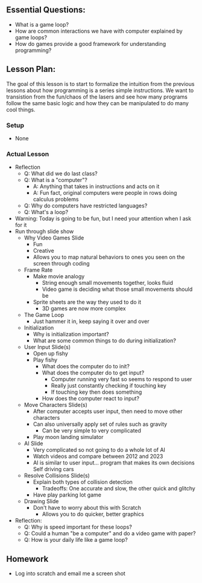 ## Essential Questions:

- What is a game loop?
- How are common interactions we have with computer explained by game loops?
- How do games provide a good framework for understanding programming?

## Lesson Plan:

The goal of this lesson is to start to formalize the intuition from the previous
lessons about how programming is a series simple instructions. We want to
transistion from the fun/chaos of the lasers and see how many programs follow
the same basic logic and how they can be manipulated to do many cool things.

### Setup

- None

### Actual Lesson

- Reflection
    - Q: What did we do last class?
    - Q: What is a "computer"?
        - A: Anything that takes in instructions and acts on it
        - A: Fun fact, original computers were people in rows doing calculus problems
    - Q: Why do computers have restricted languages?
    - Q: What's a loop?
- Warning: Today is going to be fun, but I need your attention when I ask for it
- Run through slide show
    - Why Video Games Slide
        - Fun
        - Creative
        - Allows you to map natural behaviors to ones you seen on the screen through coding
    - Frame Rate
        - Make movie analogy
            - String enough small movements together, looks fluid
            - Video game is deciding what those small movements should be
        - Sprite sheets are the way they used to do it
            - 3D games are now more complex
    - The Game Loop
        - Just hammer it in, keep saying it over and over
    - Initialization
        - Why is initialization important?
        - What are some common things to do during initialization?
    - User Input Slide(s)
        - Open up fishy
        - Play fishy
            - What does the computer do to init?
            - What does the computer do to get input?
                - Computer running very fast so seems to respond to user
                - Really just constantly checking if touching key
                - If touching key then does something
            - How does the computer react to input?
    - Move Characters Slide(s)
        - After computer accepts user input, then need to move other characters
        - Can also universally apply set of rules such as gravity
            - Can be very simple to very complicated
        - Play moon landing simulator
    - AI Slide
        - Very complicated so not going to do a whole lot of AI
        - Watch videos and compare between 2012 and 2023
        - AI is similar to user input... program that makes its own decisions
            Self driving cars
    - Resolve Collisions Slide(s)
        - Explain both types of collision detection
            - Tradeoffs: One accurate and slow, the other quick and glitchy
        - Have play parking lot game
    - Drawing Slide
        - Don't have to worry about this with Scratch
            - Allows you to do quicker, better graphics
- Reflection:
    - Q: Why is speed important for these loops?
    - Q: Could a human "be a computer" and do a video game with paper?
    - Q: How is your daily life like a game loop?

## Homework
 - Log into scratch and email me a screen shot

